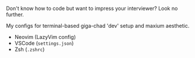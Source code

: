 Don't know how to code but want to impress your interviewer? Look no further.

My configs for terminal-based giga-chad 'dev' setup and maxium aesthetic.

- Neovim (LazyVim config)
- VSCode (`settings.json`)
- Zsh (`.zshrc`)

